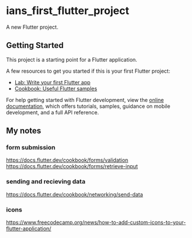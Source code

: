 # ians_first_flutter_project

A new Flutter project.

## Getting Started

This project is a starting point for a Flutter application.

A few resources to get you started if this is your first Flutter project:

- [Lab: Write your first Flutter app](https://docs.flutter.dev/get-started/codelab)
- [Cookbook: Useful Flutter samples](https://docs.flutter.dev/cookbook)

For help getting started with Flutter development, view the
[online documentation](https://docs.flutter.dev/), which offers tutorials,
samples, guidance on mobile development, and a full API reference.


## My notes 

### form submission 
https://docs.flutter.dev/cookbook/forms/validation
https://docs.flutter.dev/cookbook/forms/retrieve-input

### sending and recieving data 
https://docs.flutter.dev/cookbook/networking/send-data

### icons
https://www.freecodecamp.org/news/how-to-add-custom-icons-to-your-flutter-application/


